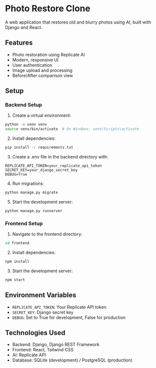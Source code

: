 # Photo Restore Clone

A web application that restores old and blurry photos using AI, built with Django and React.

## Features

- Photo restoration using Replicate AI
- Modern, responsive UI
- User authentication
- Image upload and processing
- Before/After comparison view

## Setup

### Backend Setup

1. Create a virtual environment:
```bash
python -m venv venv
source venv/bin/activate  # On Windows: venv\Scripts\activate
```

2. Install dependencies:
```bash
pip install -r requirements.txt
```

3. Create a .env file in the backend directory with:
```
REPLICATE_API_TOKEN=your_replicate_api_token
SECRET_KEY=your_django_secret_key
DEBUG=True
```

4. Run migrations:
```bash
python manage.py migrate
```

5. Start the development server:
```bash
python manage.py runserver
```

### Frontend Setup

1. Navigate to the frontend directory:
```bash
cd frontend
```

2. Install dependencies:
```bash
npm install
```

3. Start the development server:
```bash
npm start
```

## Environment Variables

- `REPLICATE_API_TOKEN`: Your Replicate API token
- `SECRET_KEY`: Django secret key
- `DEBUG`: Set to True for development, False for production

## Technologies Used

- Backend: Django, Django REST Framework
- Frontend: React, Tailwind CSS
- AI: Replicate API
- Database: SQLite (development) / PostgreSQL (production) 
